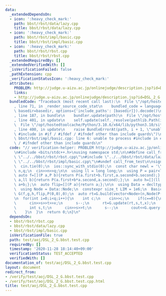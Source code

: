 ```yaml
---
data:
  _extendedDependsOn:
  - icon: ':heavy_check_mark:'
    path: bbst/rbst/data/lazy.cpp
    title: bbst/rbst/data/lazy.cpp
  - icon: ':heavy_check_mark:'
    path: bbst/rbst/impl/basic.cpp
    title: bbst/rbst/impl/basic.cpp
  - icon: ':heavy_check_mark:'
    path: bbst/rbst/rbst.cpp
    title: bbst/rbst/rbst.cpp
  _extendedRequiredBy: []
  _extendedVerifiedWith: []
  _isVerificationFailed: false
  _pathExtension: cpp
  _verificationStatusIcon: ':heavy_check_mark:'
  attributes:
    PROBLEM: http://judge.u-aizu.ac.jp/onlinejudge/description.jsp?id=DSL_2_G
    links:
    - http://judge.u-aizu.ac.jp/onlinejudge/description.jsp?id=DSL_2_G
  bundledCode: "Traceback (most recent call last):\n  File \"/opt/hostedtoolcache/Python/3.10.6/x64/lib/python3.10/site-packages/onlinejudge_verify/documentation/build.py\"\
    , line 71, in _render_source_code_stat\n    bundled_code = language.bundle(stat.path,\
    \ basedir=basedir, options={'include_paths': [basedir]}).decode()\n  File \"/opt/hostedtoolcache/Python/3.10.6/x64/lib/python3.10/site-packages/onlinejudge_verify/languages/cplusplus.py\"\
    , line 187, in bundle\n    bundler.update(path)\n  File \"/opt/hostedtoolcache/Python/3.10.6/x64/lib/python3.10/site-packages/onlinejudge_verify/languages/cplusplus_bundle.py\"\
    , line 401, in update\n    self.update(self._resolve(pathlib.Path(included), included_from=path))\n\
    \  File \"/opt/hostedtoolcache/Python/3.10.6/x64/lib/python3.10/site-packages/onlinejudge_verify/languages/cplusplus_bundle.py\"\
    , line 400, in update\n    raise BundleErrorAt(path, i + 1, \"unable to process\
    \ #include in #if / #ifdef / #ifndef other than include guards\")\nonlinejudge_verify.languages.cplusplus_bundle.BundleErrorAt:\
    \ bbst/rbst/impl/basic.cpp: line 6: unable to process #include in #if / #ifdef\
    \ / #ifndef other than include guards\n"
  code: "// verification-helper: PROBLEM http://judge.u-aizu.ac.jp/onlinejudge/description.jsp?id=DSL_2_G\n\
    \n#include <bits/stdc++.h>\nusing namespace std;\n\n#define call_from_test\n#include\
    \ \"../../bbst/rbst/rbst.cpp\"\n#include \"../../bbst/rbst/data/lazy.cpp\"\n#include\
    \ \"../../bbst/rbst/impl/basic.cpp\"\n#undef call_from_test\n\nsigned main(){\n\
    \  cin.tie(0);\n  ios::sync_with_stdio(0);\n  const char newl = '\\n';\n\n  int\
    \ n,q;\n  cin>>n>>q;\n\n  using ll = long long;\n  using P = pair<ll, ll>;\n \
    \ auto f=[](P a,P b){return P(a.first+b.first,a.second+b.second);};\n  auto g=[](P\
    \ a,ll b){return P(a.first+b*a.second,a.second);};\n  auto h=[](ll a,ll b){return\
    \ a+b;};\n  auto flip=[](P a){return a;};\n\n  using Data = decltype(Lazy(f,g,h,flip,P(0,0),0));\n\
    \  using Node = Data::Node;\n  constexpr size_t LIM = 1e6;\n  Basic<Data, LIM>\
    \ G(f,g,h,flip,P(0,0),0);\n  auto rt=G.build(vector<Node>(n,Node(P(0,1),0)));\n\
    \n  for(int i=0;i<q;i++){\n    int c;\n    cin>>c;\n    if(c==0){\n      int s,t,x;\n\
    \      cin>>s>>t>>x;\n      s--;\n      rt=G.update(rt,s,t,x);\n    }\n    if(c==1){\n\
    \      int s,t;\n      cin>>s>>t;\n      s--;\n      cout<<G.query(rt,s,t).first<<newl;\n\
    \    }\n  }\n  return 0;\n}\n"
  dependsOn:
  - bbst/rbst/rbst.cpp
  - bbst/rbst/data/lazy.cpp
  - bbst/rbst/impl/basic.cpp
  isVerificationFile: true
  path: test/aoj/DSL_2_G.bbst.test.cpp
  requiredBy: []
  timestamp: '2020-11-28 18:14:40+09:00'
  verificationStatus: TEST_ACCEPTED
  verifiedWith: []
documentation_of: test/aoj/DSL_2_G.bbst.test.cpp
layout: document
redirect_from:
- /verify/test/aoj/DSL_2_G.bbst.test.cpp
- /verify/test/aoj/DSL_2_G.bbst.test.cpp.html
title: test/aoj/DSL_2_G.bbst.test.cpp
---
```

